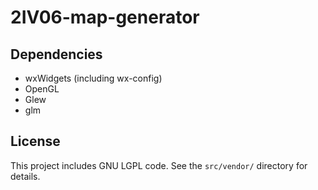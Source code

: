 # 2IV06-map-generator

## Dependencies

* wxWidgets (including wx-config)
* OpenGL
* Glew
* glm

## License

This project includes GNU LGPL code.
See the `src/vendor/` directory for details.
